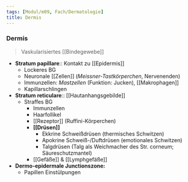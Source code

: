 ```yaml
---
tags: [Modul/m09, Fach/Dermatologie]
title: Dermis
---
```

### Dermis
> Vaskularisiertes [[Bindegewebe]]
- **Stratum papillare**:: Kontakt zu [[Epidermis]]
	- Lockeres BG
	- Neuronale [[Zellen]] (*Meissner-Tastkörperchen*, Nervenenden)
	- Immunzellen: *Mastzellen* (Funktion: Jucken), [[Makrophagen]]
	- Kapillarschlingen
- **Stratum reticulare**:: [[Hautanhangsgebilde]]
	- Straffes BG
		- Immunzellen
		- Haarfollikel
		- [[Rezeptor]] (Ruffini-Körperchen)
		- **[[Drüsen]]**
			- Ekkrine Schweißdrüsen (thermisches Schwitzen)
			- Apokrine Schweiß-/Duftdrüsen (emotionales Schwitzen)
			- Talgdrüsen (Talg als Weichmacher des Str. corneum; Säureschutzmantel)
		- [[Gefäße]] & [[Lymphgefäße]]
- **Dermo-epidermale Junctionszone:**
	- Papillen Einstülpungen